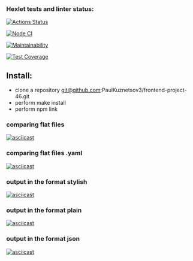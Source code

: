 ### Hexlet tests and linter status:
[![Actions Status](https://github.com/PaulKuznetsov3/frontend-project-46/workflows/hexlet-check/badge.svg)](https://github.com/PaulKuznetsov3/frontend-project-46/actions)

[![Node CI](https://github.com/PaulKuznetsov3/frontend-project-46/actions/workflows/node-js.yml/badge.svg)](https://github.com/PaulKuznetsov3/frontend-project-46/actions/workflows/node-js.yml)


[![Maintainability](https://api.codeclimate.com/v1/badges/848d57dff52a27eefa0d/maintainability)](https://codeclimate.com/github/PaulKuznetsov3/frontend-project-46/maintainability)

[![Test Coverage](https://api.codeclimate.com/v1/badges/848d57dff52a27eefa0d/test_coverage)](https://codeclimate.com/github/PaulKuznetsov3/frontend-project-46/test_coverage)

## Install:
  - clone a repository git@github.com:PaulKuznetsov3/frontend-project-46.git
  - perform make install
  - perform npm link


### comparing flat files
[![asciicast](https://asciinema.org/a/gdRdyXY2ushlfXzgv5xl9hGA5.svg)](https://asciinema.org/a/gdRdyXY2ushlfXzgv5xl9hGA5)

### comparing flat files .yaml
[![asciicast](https://asciinema.org/a/I2eWMegVBI0JqfEKfN9EXocDj.svg)](https://asciinema.org/a/I2eWMegVBI0JqfEKfN9EXocDj)

### output in the format stylish
[![asciicast](https://asciinema.org/a/UiKWO6cTVEvXGRTBdoeIVzZVC.svg)](https://asciinema.org/a/UiKWO6cTVEvXGRTBdoeIVzZVC)

### output in the format plain
[![asciicast](https://asciinema.org/a/DTAI6iQsfvtZMoSh7TBGRfrgk.svg)](https://asciinema.org/a/DTAI6iQsfvtZMoSh7TBGRfrgk)

### output in the format json
[![asciicast](https://asciinema.org/a/molH539x0Sk9fgVtDr7HtwmsN.svg)](https://asciinema.org/a/molH539x0Sk9fgVtDr7HtwmsN)